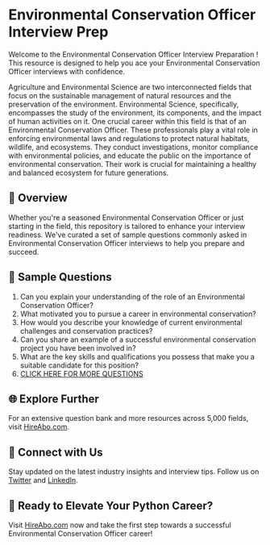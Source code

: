 # Environmental Conservation Officer Interview Prep

Welcome to the Environmental Conservation Officer Interview Preparation ! This resource is designed to help you ace your Environmental Conservation Officer interviews with confidence.

Agriculture and Environmental Science are two interconnected fields that focus on the sustainable management of natural resources and the preservation of the environment. Environmental Science, specifically, encompasses the study of the environment, its components, and the impact of human activities on it. One crucial career within this field is that of an Environmental Conservation Officer. These professionals play a vital role in enforcing environmental laws and regulations to protect natural habitats, wildlife, and ecosystems. They conduct investigations, monitor compliance with environmental policies, and educate the public on the importance of environmental conservation. Their work is crucial for maintaining a healthy and balanced ecosystem for future generations.

## 🚀 Overview

Whether you're a seasoned Environmental Conservation Officer or just starting in the field, this repository is tailored to enhance your interview readiness. We've curated a set of sample questions commonly asked in Environmental Conservation Officer interviews to help you prepare and succeed.

## 📝 Sample Questions

1. Can you explain your understanding of the role of an Environmental Conservation Officer?
2. What motivated you to pursue a career in environmental conservation?
3. How would you describe your knowledge of current environmental challenges and conservation practices?
4. Can you share an example of a successful environmental conservation project you have been involved in?
5. What are the key skills and qualifications you possess that make you a suitable candidate for this position?
6. [CLICK HERE FOR MORE QUESTIONS](https://hireabo.com/job/10_1_43/Environmental%20Conservation%20Officer)

## 🌐 Explore Further

For an extensive question bank and more resources across 5,000 fields, visit [HireAbo.com](https://www.hireabo.com).

## 📱 Connect with Us

Stay updated on the latest industry insights and interview tips. Follow us on [Twitter](https://twitter.com/hireabo) and [LinkedIn](https://www.linkedin.com/in/hire-abo-3609972a8/).

## 🚀 Ready to Elevate Your Python Career?

Visit [HireAbo.com](https://www.hireabo.com) now and take the first step towards a successful Environmental Conservation Officer career!